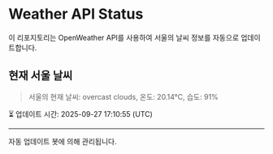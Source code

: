 
# Weather API Status

이 리포지토리는 OpenWeather API를 사용하여 서울의 날씨 정보를 자동으로 업데이트합니다.

## 현재 서울 날씨
> 서울의 현재 날씨: overcast clouds, 온도: 20.14°C, 습도: 91%

⏳ 업데이트 시간: 2025-09-27 17:10:55 (UTC)

---
자동 업데이트 봇에 의해 관리됩니다.
